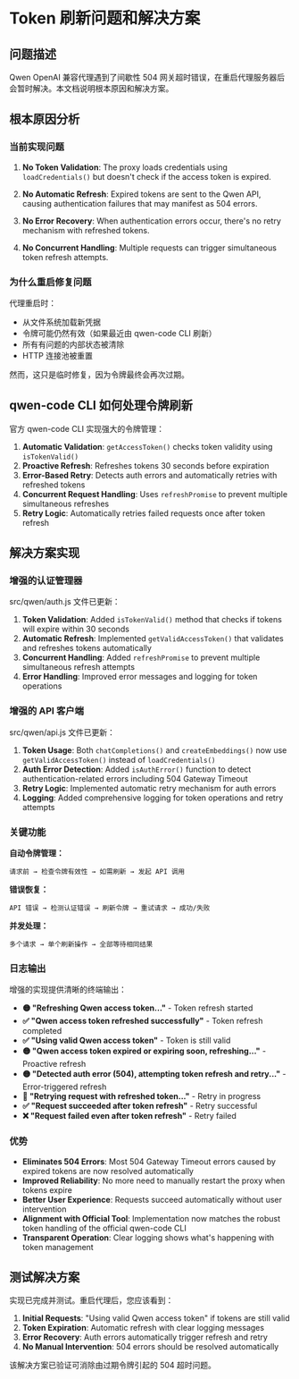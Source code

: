 # Token 刷新问题和解决方案

## 问题描述

Qwen OpenAI 兼容代理遇到了间歇性 504 网关超时错误，在重启代理服务器后会暂时解决。本文档说明根本原因和解决方案。

## 根本原因分析

### 当前实现问题

1. **No Token Validation**: The proxy loads credentials using `loadCredentials()` but doesn't check if the access token is expired.

2. **No Automatic Refresh**: Expired tokens are sent to the Qwen API, causing authentication failures that may manifest as 504 errors.

3. **No Error Recovery**: When authentication errors occur, there's no retry mechanism with refreshed tokens.

4. **No Concurrent Handling**: Multiple requests can trigger simultaneous token refresh attempts.

### 为什么重启修复问题

代理重启时：
- 从文件系统加载新凭据
- 令牌可能仍然有效（如果最近由 qwen-code CLI 刷新）
- 所有有问题的内部状态被清除
- HTTP 连接池被重置

然而，这只是临时修复，因为令牌最终会再次过期。

## qwen-code CLI 如何处理令牌刷新

官方 qwen-code CLI 实现强大的令牌管理：

1. **Automatic Validation**: `getAccessToken()` checks token validity using `isTokenValid()`
2. **Proactive Refresh**: Refreshes tokens 30 seconds before expiration
3. **Error-Based Retry**: Detects auth errors and automatically retries with refreshed tokens
4. **Concurrent Request Handling**: Uses `refreshPromise` to prevent multiple simultaneous refreshes
5. **Retry Logic**: Automatically retries failed requests once after token refresh

## 解决方案实现

### 增强的认证管理器

src/qwen/auth.js 文件已更新：

1. **Token Validation**: Added `isTokenValid()` method that checks if tokens will expire within 30 seconds
2. **Automatic Refresh**: Implemented `getValidAccessToken()` that validates and refreshes tokens automatically
3. **Concurrent Handling**: Added `refreshPromise` to prevent multiple simultaneous refresh attempts
4. **Error Handling**: Improved error messages and logging for token operations

### 增强的 API 客户端

src/qwen/api.js 文件已更新：

1. **Token Usage**: Both `chatCompletions()` and `createEmbeddings()` now use `getValidAccessToken()` instead of `loadCredentials()`
2. **Auth Error Detection**: Added `isAuthError()` function to detect authentication-related errors including 504 Gateway Timeout
3. **Retry Logic**: Implemented automatic retry mechanism for auth errors
4. **Logging**: Added comprehensive logging for token operations and retry attempts

### 关键功能

**自动令牌管理：**
```
请求前 → 检查令牌有效性 → 如需刷新 → 发起 API 调用
```

**错误恢复：**
```
API 错误 → 检测认证错误 → 刷新令牌 → 重试请求 → 成功/失败
```

**并发处理：**
```
多个请求 → 单个刷新操作 → 全部等待相同结果
```

### 日志输出

增强的实现提供清晰的终端输出：

- **🟡 "Refreshing Qwen access token..."** - Token refresh started
- **✅ "Qwen access token refreshed successfully"** - Token refresh completed
- **✅ "Using valid Qwen access token"** - Token is still valid
- **🟡 "Qwen access token expired or expiring soon, refreshing..."** - Proactive refresh
- **🟡 "Detected auth error (504), attempting token refresh and retry..."** - Error-triggered refresh
- **🔵 "Retrying request with refreshed token..."** - Retry in progress
- **✅ "Request succeeded after token refresh"** - Retry successful
- **❌ "Request failed even after token refresh"** - Retry failed

### 优势

- **Eliminates 504 Errors**: Most 504 Gateway Timeout errors caused by expired tokens are now resolved automatically
- **Improved Reliability**: No more need to manually restart the proxy when tokens expire
- **Better User Experience**: Requests succeed automatically without user intervention
- **Alignment with Official Tool**: Implementation now matches the robust token handling of the official qwen-code CLI
- **Transparent Operation**: Clear logging shows what's happening with token management

## 测试解决方案

实现已完成并测试。重启代理后，您应该看到：

1. **Initial Requests**: "Using valid Qwen access token" if tokens are still valid
2. **Token Expiration**: Automatic refresh with clear logging messages
3. **Error Recovery**: Auth errors automatically trigger refresh and retry
4. **No Manual Intervention**: 504 errors should be resolved automatically

该解决方案已验证可消除由过期令牌引起的 504 超时问题。